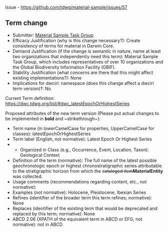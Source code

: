 Issue - https://github.com/tdwg/material-sample/issues/57

## Term change

* Submitter: [Material Sample Task Group](https://www.tdwg.org/community/osr/material-sample/)
* Efficacy Justification (why is this change necessary?): Create consistency of terms for material in Darwin Core.
* Demand Justification (if the change is semantic in nature, name at least two organizations that independently need this term): Material Sample Task Group, which includes representatives of over 10 organizations and the Global Biodiversity Information Facility (GBIF).
* Stability Justification (what concerns are there that this might affect existing implementations?): None
* Implications for dwciri: namespace (does this change affect a dwciri term version)?: No

Current Term definition: https://dwc.tdwg.org/list/#dwc_latestEpochOrHighestSeries

Proposed attributes of the new term version (Please put actual changes to be implemented in **bold** and ~strikethrough~):

* Term name (in lowerCamelCase for properties, UpperCamelCase for classes): latestEpochOrHighestSeries
* Term label (English, not normative): Latest Epoch Or Highest Series
* * Organized in Class (e.g., Occurrence, Event, Location, Taxon): Geological Context
* Definition of the term (normative): The full name of the latest possible geochronologic epoch or highest chronostratigraphic series attributable to the stratigraphic horizon from which the ~~cataloged item~~**MaterialEntity** was collected.
* Usage comments (recommendations regarding content, etc., not normative): 
* Examples (not normative):  	Holocene, Pleistocene, Ibexian Series
* Refines (identifier of the broader term this term refines; normative): None
* Replaces (identifier of the existing term that would be deprecated and replaced by this term; normative): None
* ABCD 2.06 (XPATH of the equivalent term in ABCD or EFG; not normative): not in ABCD
